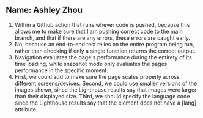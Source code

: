 ## Name: Ashley Zhou

1) Within a Github action that runs whever code is pushed, because this allows me to make sure that I am pushing correct code to the main branch, and that if there are any errors, these errors are caught early.
2) No, because an end-to-end test relies on the entire program being run, rather than checking if only a single function returns the correct output. 
3) Navigation evaluates the page's performance during the entirety of its time loading, while snapshot mode only evaluates the pages performance in the specific moment.
4) First, we could add <meta name="viewport"> to make sure the page scales properly across different screens/devices. Second, we could use smaller versions of the images shown, since the Lighthouse results say that images were larger than their displayed size. Third, we should specify the language code since the Lighthouse results say that the <html> element does not have a [lang] attribute.






